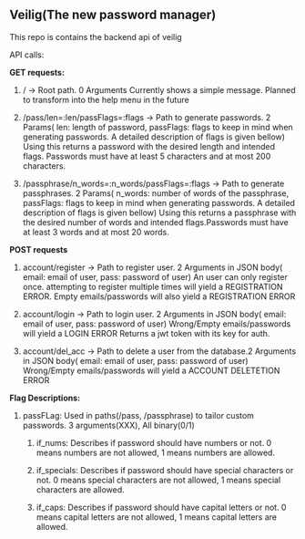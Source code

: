 ## Veilig(The new password manager)

This repo is contains the backend api of veilig

API calls:

**GET requests:**

1. / -> Root path. 0 Arguments 
Currently shows a simple message. Planned to transform into the help menu in the future

2. /pass/len=:len/passFlags=:flags -> Path to generate passwords. 2 Params( len: length of password, passFlags: flags to keep in mind when generating passwords. A detailed description of flags is given bellow)
Using this returns a password with the desired length and intended flags. Passwords must have at least 5 characters and at most 200 characters.

3. /passphrase/n_words=:n_words/passFlags=:flags -> Path to generate passphrases. 2 Params( n_words: number of words of the passphrase, passFlags: flags to keep in mind when generating passwords. A detailed description of flags is given bellow)
Using this returns a passphrase with the desired number of words and intended flags.Passwords must have at least 3 words and at most 20 words.

**POST requests**

1. account/register -> Path to register user. 2 Arguments in JSON body( email: email of user, pass: password of user)
An user can only register once. attempting to register multiple times will yield a REGISTRATION ERROR.
Empty emails/passwords will also yield a REGISTRATION ERROR

2. account/login -> Path to login user. 2 Arguments in JSON body( email: email of user, pass: password of user)
Wrong/Empty emails/passwords will  yield a LOGIN ERROR
Returns a jwt token with its key for auth.

3. account/del_acc -> Path to delete a user from the database.2 Arguments in JSON body( email: email of user, pass: password of user)
Wrong/Empty emails/passwords will  yield a ACCOUNT DELETETION ERROR
 

**Flag Descriptions:**
    
1. passFLag: Used in paths(/pass, /passphrase) to tailor custom passwords. 3 arguments(XXX), All binary(0/1)

    1. if_nums: Describes if password should have numbers or not. 0 means numbers are not allowed, 1 means numbers are allowed.

    2. if_specials: Describes if password should have special characters or not. 0 means special characters are not allowed, 1 means special characters are allowed.

    3. if_caps: Describes if password should have capital letters or not. 0 means capital letters are not allowed, 1 means capital letters are allowed.
